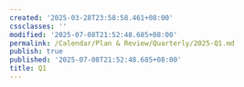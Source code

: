 ```yaml
---
created: '2025-03-28T23:58:58.461+08:00'
cssclasses: ''
modified: '2025-07-08T21:52:48.685+08:00'
permalink: /Calendar/Plan & Review/Quarterly/2025-Q1.md
publish: true
published: '2025-07-08T21:52:48.685+08:00'
title: Q1
---
```

